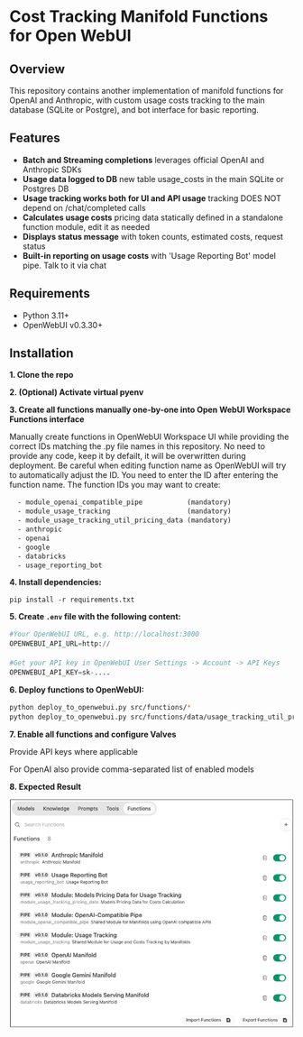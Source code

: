 # Cost Tracking Manifold Functions for Open WebUI

## Overview

This repository contains another implementation of manifold functions for OpenAI and Anthropic, with custom usage costs tracking to the main database (SQLite or Postgre), and bot interface for basic reporting.

## Features

- **Batch and Streaming completions** leverages official OpenAI and Anthropic SDKs
- **Usage data logged to DB** new table usage_costs in the main SQLite or Postgres DB
- **Usage tracking works both for UI and API usage** tracking DOES NOT depend on /chat/completed calls
- **Calculates usage costs** pricing data statically defined in a standalone function module, edit it as needed
- **Displays status message** with token counts, estimated costs, request status
- **Built-in reporting on usage costs** with 'Usage Reporting Bot' model pipe. Talk to it via chat

## Requirements

- Python 3.11+
- OpenWebUI v0.3.30+

## Installation

**1. Clone the repo**

**2. (Optional) Activate virtual pyenv**

**3. Create all functions manually one-by-one into Open WebUI Workspace Functions interface**

   Manually create functions in OpenWebUI Workspace UI while providing the correct IDs matching the .py file names in this repository. No need to provide any code, keep it by defailt, it will be overwritten during deployment. Be careful when editing function name as OpenWebUI will try to automatically adjust the ID.
   You need to enter the ID after entering the function name. The function IDs you may want to create:

      - module_openai_compatible_pipe           (mandatory)
      - module_usage_tracking                   (mandatory)
      - module_usage_tracking_util_pricing_data (mandatory)
      - anthropic 
      - openai
      - google
      - databricks
      - usage_reporting_bot

**4. Install dependencies:**
   ```
   pip install -r requirements.txt
   ```

**5. Create `.env` file with the following content:**

   ```python
   #Your OpenWebUI URL, e.g. http://localhost:3000
   OPENWEBUI_API_URL=http:// 

   #Get your API key in OpenWebUI User Settings -> Account -> API Keys
   OPENWEBUI_API_KEY=sk-....  
   ```
   

**6. Deploy functions to OpenWebUI:**

   ```bash
   python deploy_to_openwebui.py src/functions/*
   python deploy_to_openwebui.py src/functions/data/usage_tracking_util_pricing_data.py
   ```

**7. Enable all functions and configure Valves**
   
   Provide API keys where applicable
   
   For OpenAI also provide comma-separated list of enabled models

**8. Expected Result**

![Deployed Functions Screenshot](images/deployed_functions_screenshot.png)